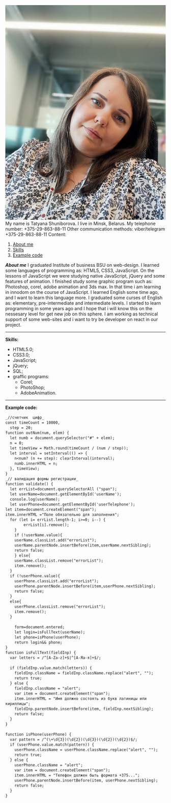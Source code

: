 ![my photo](assets/IMG20220805104253.jpg)
My name is Tatyana Shuniborova.
I live in Minsk, Belarus.
My telephone number: +375-29-863-88-11
Other communication methods: viber/telegram +375-29-863-88-11
Content:
1. [About me](#about)
2. [Skills](#skills)
3. [Example code](#example)


<a id="about">___About me___</a>
I graduated Institute of business BSU on web-design.  I learned some languages of programming as:  HTML5, CSS3, JavaScript. 
On the lessons of JavaScript we were studying native JavaScript, jQuery and some features of animation.
I finished study some graphic program such as: Photoshop, corel, adobe animation and 3ds max.
In that time i am learning in innodom on the course of JavaScript. 
I learned English some time ago, and I want to learn this language more. I graduated some curses of English as: elementary, pre-intermediate and intermediate levels.
I started to learn programming in some years ago and I hope that i will know this on the nessesary level for get new job on this sphere.
I am working as technical support of some web-sites and i want to try be developer on react in our project.

---

<a id="skills">__Skills:__</a>
* HTML5.0;
* CSS3.0;
* JavaScript;
* jQuery;
* SQL;
* graffic programs:
  * Corel;
  * PhotoShop;
  * AdobeAnimation.

---

<a id="example">__Example code:__</a>
```
_//счетчик  цифр_
const timeCount = 10000,
  step = 20;
function outNum(num, elem) {
  let numb = document.querySelector("#" + elem);
  n = 0;
  let timeView = Math.round(timeCount / (num / step));
  let interval = setInterval(() => {
    n<num? (n += step): clearInterval(interval);
    numb.innerHTML = n;
  }, timeView);
}
_// валидация формы регистрации_
function validate() {
  let errList=document.querySelectorAll ("span");
  let userName=document.getElementById('userName');
  console.log(userName);
  let userPhone=document.getElementById('userTelephone');
let item=document.createElement("span"); 
item.innerHTML ="Поле обязательно для заполнения";
  for (let i= errList.length-1; i>=0; i--) {
        errList[i].remove();
    }
    if (!userName.value){
    userName.classList.add("errorList");
    userName.parentNode.insertBefore(item,userName.nextSibling);
    return false;
    } else{
    userName.classList.remove("errorList");
    item.remove();
  }
  if (!userPhone.value){
    userPhone.classList.add("errorList");
    userPhone.parentNode.insertBefore(item,userPhone.nextSibling);
    return false;
  }
  else{
    userPhone.classList.remove("errorList");
    item.remove();
  }
    
    form=document.entered;
    let login=isFullText(userName);
    let phone=isPhone(userPhone);
    return login&& phone;
}
function isFullText(fieldInp) {
  var letters = /^[A-Za-z]+$|^[А-Яа-я]+$/;

  if (fieldInp.value.match(letters)) {
    fieldInp.className = fieldInp.className.replace("alert", "");
    return true;
  } else {
    fieldInp.className = "alert";
    var item = document.createElement("span");
    item.innerHTML = "Имя должно состоять из букв латиницы или кириллицы";
    fieldInp.parentNode.insertBefore(item, fieldInp.nextSibling);
    return false;
  }
}

function isPhone(userPhone) {
  var pattern = /^(\+\d{3})(\d{2})(\d{3})(\d{2})(\d{2})$/;
  if (userPhone.value.match(pattern)) {
    userPhone.className = userPhone.className.replace("alert", "");
    return true;
  } else {
    userPhone.className = "alert";
    var item = document.createElement("span");
    item.innerHTML = "Телефон должен быть формата +375...";
    userPhone.parentNode.insertBefore(item, userPhone.nextSibling);
    return false;
  }
}
```
